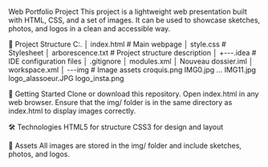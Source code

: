 Web Portfolio Project
This project is a lightweight web presentation built with HTML, CSS, and a set of images.
It can be used to showcase sketches, photos, and logos in a clean and accessible way.

📂 Project Structure
C:.
│ index.html # Main webpage
│ style.css # Stylesheet
│ arborescence.txt # Project structure description
│
+---.idea # IDE configuration files
│ .gitignore
│ modules.xml
│ Nouveau dossier.iml
│ workspace.xml
│
---img # Image assets
croquis.png
IMG0.jpg … IMG11.jpg
logo_alassoeur.JPG
logo_insta.png


🚀 Getting Started
Clone or download this repository.
Open index.html in any web browser.
Ensure that the img/ folder is in the same directory as index.html to display images correctly.

🛠️ Technologies
HTML5 for structure
CSS3 for design and layout

📸 Assets
All images are stored in the img/ folder and include sketches, photos, and logos.
